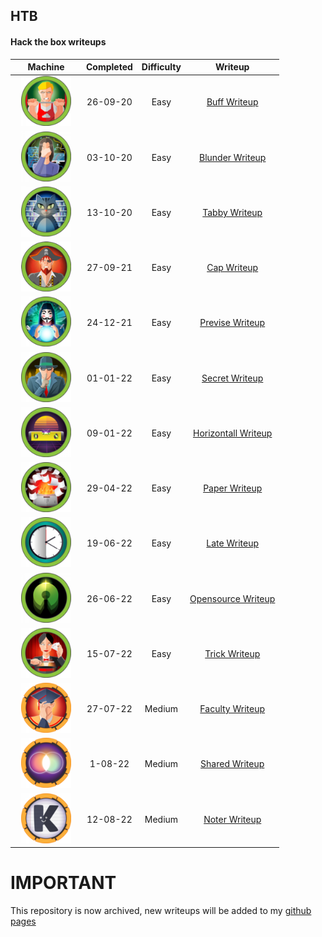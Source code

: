 ## HTB

#### Hack the box writeups

| Machine                                   | Completed | Difficulty | Writeup                                            |
|:-----------------------------------------:|:---------:|:----------:|:--------------------------------------------------:|
| <img width=80% src="img/buff.png">        | 26-09-20  | Easy       | [Buff Writeup](./writeups/buff.md)                 |
| <img width=80% src="img/blunder.png">     | 03-10-20  | Easy       | [Blunder Writeup](./writeups/blunder.md)           |
| <img width=80% src="img/tabby.png">       | 13-10-20  | Easy       | [Tabby Writeup](./writeups/tabby.md)               |
| <img width=80% src="img/cap.png">         | 27-09-21  | Easy       | [Cap Writeup](./writeups/cap.md)                   |
| <img width=80% src="img/previse.png">     | 24-12-21  | Easy       | [Previse Writeup](./writeups/previse.md)           |
| <img width=80% src="img/secret.png">      | 01-01-22  | Easy       | [Secret Writeup](./writeups/secret.md)             |
| <img width=80% src="img/horizontall.png"> | 09-01-22  | Easy       | [Horizontall Writeup](./writeups/horizontall.md)   |
| <img width=80% src="img/paper.png">       | 29-04-22  | Easy       | [Paper Writeup](./writeups/paper.md)               |
| <img width=80% src="img/late.png">        | 19-06-22  | Easy       | [Late Writeup](./writeups/late.md)                 |
| <img width=80% src="img/opensource.png">  | 26-06-22  | Easy       | [Opensource Writeup](./writeups/opensource.md)     |
| <img width=80% src="img/trick.png">       | 15-07-22  | Easy       | [Trick Writeup](./writeups/trick.md)               |
| <img width=80% src="img/faculty.png">     | 27-07-22  | Medium     | [Faculty Writeup](./writeups/faculty.md)           |
| <img width=80% src="img/shared.png">      | 1-08-22   | Medium     | [Shared Writeup](./writeups/shared.md)             |
| <img width=80% src="img/noter.png">       | 12-08-22  | Medium     | [Noter Writeup](./writeups/noter.md)               |


# IMPORTANT

This repository is now archived, new writeups will be added to my [github pages](https://dasor.github.io/)
